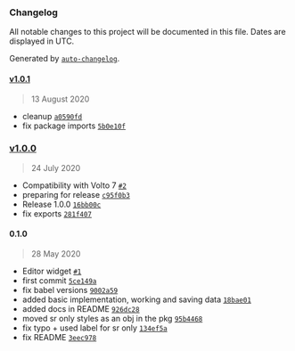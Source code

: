 ### Changelog

All notable changes to this project will be documented in this file. Dates are displayed in UTC.

Generated by [`auto-changelog`](https://github.com/CookPete/auto-changelog).

#### [v1.0.1](https://github.com/collective/volto-multilingual-widget/compare/v1.0.0...v1.0.1)

> 13 August 2020

- cleanup [`a0590fd`](https://github.com/collective/volto-multilingual-widget/commit/a0590fd564269a9529609ea3978de11715f4fc03)
- fix package imports [`5b0e10f`](https://github.com/collective/volto-multilingual-widget/commit/5b0e10f8f50e62ad22dd9806a9b106ecd2224b72)

### [v1.0.0](https://github.com/collective/volto-multilingual-widget/compare/0.1.0...v1.0.0)

> 24 July 2020

- Compatibility with Volto 7 [`#2`](https://github.com/collective/volto-multilingual-widget/pull/2)
- preparing for release [`c95f0b3`](https://github.com/collective/volto-multilingual-widget/commit/c95f0b38586123eeefa27d2c17c0be7e936637bf)
- Release 1.0.0 [`16bb00c`](https://github.com/collective/volto-multilingual-widget/commit/16bb00cdc4bba8e059fceb512670579232aaaeb8)
- fix exports [`281f407`](https://github.com/collective/volto-multilingual-widget/commit/281f407cff75c6806ff14fb44f2d58b033c6b52f)

#### 0.1.0

> 28 May 2020

- Editor widget [`#1`](https://github.com/collective/volto-multilingual-widget/pull/1)
- first commit [`5ce149a`](https://github.com/collective/volto-multilingual-widget/commit/5ce149a1db23bcbd8bc8498192b8bc6fc99767c7)
- fix babel versions [`9002a59`](https://github.com/collective/volto-multilingual-widget/commit/9002a59845d224c0b29997d4d3f58d0e7b77f07e)
- added basic implementation, working and saving data [`18bae01`](https://github.com/collective/volto-multilingual-widget/commit/18bae010a87bfd52dca070a77b1ac556c0a652e5)
- added docs in README [`926dc28`](https://github.com/collective/volto-multilingual-widget/commit/926dc28435a453fafb1aa5271424f87947e7e6dc)
- moved sr only styles as an obj in the pkg [`95b4468`](https://github.com/collective/volto-multilingual-widget/commit/95b44680b7c1313bc7af186578b42ac972dc715f)
- fix typo + used label for sr only [`134ef5a`](https://github.com/collective/volto-multilingual-widget/commit/134ef5a74f649354a3df9d44d166dfb47596df5c)
- fix README [`3eec978`](https://github.com/collective/volto-multilingual-widget/commit/3eec978e4e0e5f1c610fd1fc434d26d2c46e26c3)
